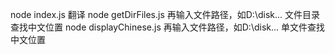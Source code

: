 node index.js 翻译
node getDirFiles.js  再输入文件路径，如D:\disk...  文件目录查找中文位置
node displayChinese.js  再输入文件路径，如D:\disk...  单文件查找中文位置

